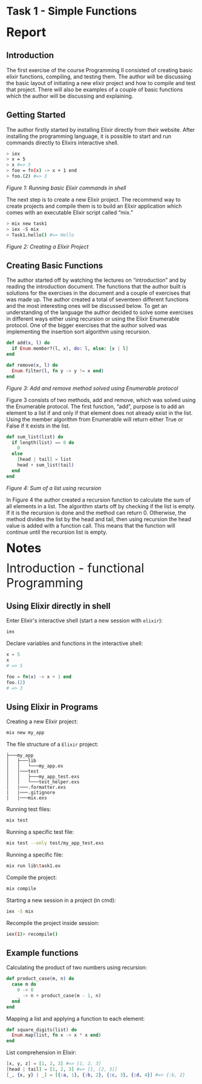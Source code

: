 # Task 1 - Simple Functions

<font size="6">**Report**</font>
## Introduction
The first exercise of the course Programming II consisted of creating basic
elixir functions, compiling, and testing them. The author will be discussing
the basic layout of initiating a new elixir project and how to compile and
test that project. There will also be examples of a couple of basic functions
which the author will be discussing and explaining.

## Getting Started
The author firstly started by installing Elixir directly from their website.
After installing the programming language, it is possible to start and run
commands directly to Elixirs interactive shell.

```bash
> iex
> x = 5
> x #=> 5
> foo = fn(x) -> x + 1 end
> foo.(2) #=> 3
```
*Figure 1: Running basic Elixir commands in shell*

The next step is to create a new Elixir project. The recommend way
to create projects and compile them is to build an Elixir application which
comes with an executable Elixir script called “mix.”

```bash
> mix new task1
> iex -S mix
> Task1.hello() #=> Hello
```
*Figure 2: Creating a Elixir Project*

## Creating Basic Functions
The author started off by watching the lectures on “introduction” and by
reading the introduction document. The functions that the author built is
solutions for the exercises in the document and a couple of exercises that was
made up. The author created a total of seventeen different functions and
the most interesting ones will be discussed below. To get an understanding
of the language the author decided to solve some exercises in different ways
either using recursion or using the Elixir Enumerable protocol. One of the
bigger exercises that the author solved was implementing the insertion sort
algorithm using recursion.

```elixir
def add(x, l) do
  if Enum.member?(l, x), do: l, else: [x | l]
end

def remove(x, l) do
  Enum.filter(l, fn y -> y != x end)
end
```
*Figure 3: Add and remove method solved using Enumerable protocol*

Figure 3 consists of two methods, add and remove, which was solved
using the Enumerable protocol. The first function, “add”, purpose is to add
an element to a list if and only if that element does not already exist in the
list. Using the member algorithm from Enumerable will return either True
or False if it exists in the list.

```elixir
def sum_list(list) do
  if length(list) == 0 do
    0
  else
    [head | tail] = list
    head + sum_list(tail)
  end
end
```	
*Figure 4: Sum of a list using recursion*

In Figure 4 the author created a recursion function to calculate the sum
of all elements in a list. The algorithm starts off by checking if the list is
empty. If it is the recursion is done and the method can return 0. Otherwise,
the method divides the list by the head and tail, then using recursion the
head value is added with a function call. This means that the function will
continue until the recursion list is empty.

<font size="6">**Notes**</font>

<font size="6">Introduction - functional Programming</font>

## Using Elixir directly in shell
Enter Elixir's interactive shell (start a new session with `elixir`):
```bash
iex
```

Declare variables and functions in the interactive shell:
```elixir
x = 5
x
# => 5

foo = fn(x) -> x + 1 end
foo.(2)
# => 3
```

## Using Elixir in Programs
Creating a new Elixir project:
```bash
mix new my_app
```

The file structure of a `Elixir` project:
```
├───my_app
│   ├───lib
│   │   └───my_app.ex
│   │───test
│   │   ├───my_app_test.exs
│   │   └───test_helper.exs
│   |───.formatter.exs
|   |───.gitignore
|   |───mix.exs
```
Running test files:
```bash
mix test
```

Running a specific test file:
```bash
mix test --only test/my_app_test.exs
```

Running a specific file:
```bash
mix run lib\task1.ex
```

Compile the project:
```bash
mix compile
```

Starting a new session in a project (in cmd):
```bash
iex -S mix
```

Recompile the project inside session:
```bash
iex(1)> recompile()
```

## Example functions
Calculating the product of two numbers using recursion:
```elixir
def product_case(m, n) do
  case m do
    0 -> 0
    _ -> n + product_case(m - 1, n)
  end
end
```

Mapping a list and applying a function to each element:
```elixir
def square_digits(list) do
  Enum.map(list, fn x -> x * x end)
end
```

List comprehension in Elixir:
```elixir
[x, y, z] = [1, 2, 3] #=> [1, 2, 3]
[head | tail] = [1, 2, 3] #=> [1, [2, 3]]
[_, {x, y} | _] = [{:a, 1}, {:b, 2}, {:c, 3}, {:d, 4}] #=> {:b, 2}
```
